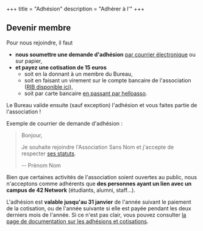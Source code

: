 +++
title = "Adhésion"
description = "Adhérer à l'"
+++

## Devenir membre

Pour nous rejoindre, il faut

- **nous soumettre une demande d'adhésion** [par courrier électronique](@/contact/index.md) ou sur papier,
- **et payez une cotisation de 15 euros**
  - soit en la donnant à un membre du Bureau,
  - soit en faisant un virement sur le compte bancaire de l'association ([RIB disponible ici](https://rib.sansnom.org)),
  - soit par carte bancaire [en passant par helloasso](https://www.helloasso.com/associations/association-sans-nom/adhesions/adhesion-2020).

Le Bureau valide ensuite (sauf exception) l'adhésion et vous faites partie de
l'association !

Exemple de courrier de demande d'adhésion :

> Bonjour,
> 
> Je souhaite rejoindre l'Association Sans Nom et j'accepte de respecter
> [ses statuts](@/statuts/index.md).
> 
> --
> Prénom Nom

Bien que certaines activités de l'association soient ouvertes au public, nous
n'acceptons comme adhérents que **des personnes ayant un lien avec un campus de
42 Network** (étudiants, alumni, staff…).

L'adhésion est **valable jusqu'au 31 janvier** de l'année suivant le paiement
de la cotisation, ou de l'année suivante si elle est payée pendant les deux
derniers mois de l'année. Si ce n'est pas clair, vous pouvez consulter [la page
de documentation sur les adhésions et
cotisations](@/documentation/association/adhésion_et_cotisation/index.md).

